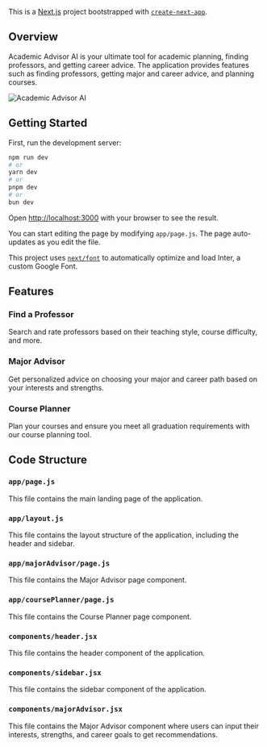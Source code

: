 This is a [Next.js](https://nextjs.org/) project bootstrapped with [`create-next-app`](https://github.com/vercel/next.js/tree/canary/packages/create-next-app).

## Overview

Academic Advisor AI is your ultimate tool for academic planning, finding professors, and getting career advice. The application provides features such as finding professors, getting major and career advice, and planning courses.

![Academic Advisor AI](./path/to/your/image.png)

## Getting Started

First, run the development server:

```bash
npm run dev
# or
yarn dev
# or
pnpm dev
# or
bun dev
```

Open [http://localhost:3000](http://localhost:3000) with your browser to see the result.

You can start editing the page by modifying `app/page.js`. The page auto-updates as you edit the file.

This project uses [`next/font`](https://nextjs.org/docs/basic-features/font-optimization) to automatically optimize and load Inter, a custom Google Font.

## Features

### Find a Professor
Search and rate professors based on their teaching style, course difficulty, and more.

### Major Advisor
Get personalized advice on choosing your major and career path based on your interests and strengths.

### Course Planner
Plan your courses and ensure you meet all graduation requirements with our course planning tool.

## Code Structure

### `app/page.js`
This file contains the main landing page of the application.

### `app/layout.js`
This file contains the layout structure of the application, including the header and sidebar.

### `app/majorAdvisor/page.js`
This file contains the Major Advisor page component.

### `app/coursePlanner/page.js`
This file contains the Course Planner page component.

### `components/header.jsx`
This file contains the header component of the application.

### `components/sidebar.jsx`
This file contains the sidebar component of the application.

### `components/majorAdvisor.jsx`
This file contains the Major Advisor component where users can input their interests, strengths, and career goals to get recommendations.
